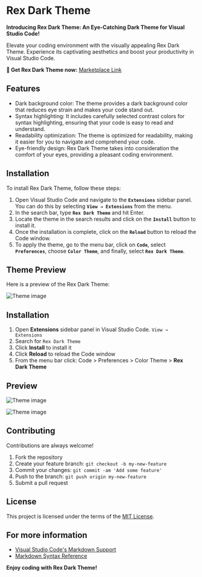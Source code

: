 # Rex Dark Theme

**Introducing Rex Dark Theme: An Eye-Catching Dark Theme for Visual Studio Code!**

Elevate your coding environment with the visually appealing Rex Dark Theme. Experience its captivating aesthetics and boost your productivity in Visual Studio Code.

**🌙 Get Rex Dark Theme now:** [Marketplace Link](https://marketplace.visualstudio.com/items?itemName=FighterOP.rex-dark-theme)

## Features

- Dark background color: The theme provides a dark background color that reduces eye strain and makes your code stand out.
- Syntax highlighting: It includes carefully selected contrast colors for syntax highlighting, ensuring that your code is easy to read and understand.
- Readability optimization: The theme is optimized for readability, making it easier for you to navigate and comprehend your code.
- Eye-friendly design: Rex Dark Theme takes into consideration the comfort of your eyes, providing a pleasant coding environment.

## Installation
To install Rex Dark Theme, follow these steps:

1. Open Visual Studio Code and navigate to the **`Extensions`** sidebar panel. You can do this by selecting **`View → Extensions`** from the menu.
2. In the search bar, type **`Rex Dark Theme`** and hit Enter.
3. Locate the theme in the search results and click on the **`Install`** button to install it.
4. Once the installation is complete, click on the **`Reload`** button to reload the Code window.
5. To apply the theme, go to the menu bar, click on **`Code`**, select **`Preferences`**, choose **`Color Theme`**, and finally, select **`Rex Dark Theme`**.

## Theme Preview
Here is a preview of the Rex Dark Theme:

![Theme image](https://drive.google.com/uc?export=view&id=1e0O9saXQs8pINnBSJDU9jWQmmiUWReq1
)

## Installation

1. Open **Extensions** sidebar panel in Visual Studio Code. `View → Extensions`
2. Search for `Rex Dark Theme`
3. Click **Install** to install it
4. Click **Reload** to reload the Code window
5. From the menu bar click: Code > Preferences > Color Theme > **Rex Dark Theme**

## Preview

![Theme image](https://drive.google.com/uc?export=view&id=1gKXfUbUoB1-kMlHuMI4D9RTaT3ael1wa
)

![Theme image](https://drive.google.com/uc?export=view&id=1Vqg-KOVOslslwp2qgs_YHdNjw55N57g5
)

## Contributing

Contributions are always welcome!

1. Fork the repository
2. Create your feature branch: `git checkout -b my-new-feature`
3. Commit your changes: `git commit -am 'Add some feature'`
4. Push to the branch: `git push origin my-new-feature`
5. Submit a pull request

## License

This project is licensed under the terms of the [MIT License](https://opensource.org/licenses/MIT).

## For more information

* [Visual Studio Code's Markdown Support](http://code.visualstudio.com/docs/languages/markdown)
* [Markdown Syntax Reference](https://help.github.com/articles/markdown-basics/)

**Enjoy coding with Rex Dark Theme!**